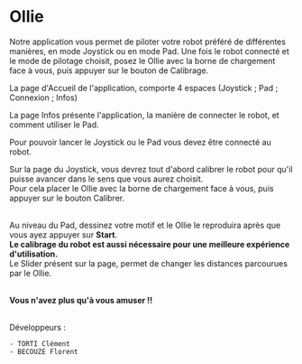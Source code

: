 # Ollie

Notre application vous permet de piloter votre robot préféré de différentes manières, en mode Joystick ou en mode Pad.
Une fois le robot connecté et le mode de pilotage choisit, posez le Ollie avec la borne de chargement face à vous,
puis appuyer sur le bouton de Calibrage.

La page d'Accueil de l'application, comporte 4 espaces (Joystick ; Pad ; Connexion ; Infos)

La page Infos présente l'application, la manière de connecter le robot, et comment utiliser le Pad.

Pour pouvoir lancer le Joystick ou le Pad vous devez être connecté au robot.

Sur la page du Joystick, vous devrez tout d'abord calibrer le robot pour qu'il puisse avancer dans le sens que vous aurez choisit.
<br/>Pour cela placer le Ollie avec la borne de chargement face à vous, puis appuyer sur le bouton Calibrer.


**<br/>**
Au niveau du Pad, dessinez votre motif et le Ollie le reproduira après que vous ayez appuyer sur **Start**.
**<br/>Le calibrage du robot est aussi nécessaire pour une meilleure expérience d'utilisation.**
<br/>Le Slider présent sur la page, permet de changer les distances parcourues par le Ollie.


**<br/>Vous n'avez plus qu'à vous amuser !!**



<br/>
Développeurs :

    - TORTI Clément
    - BECOUZE Florent